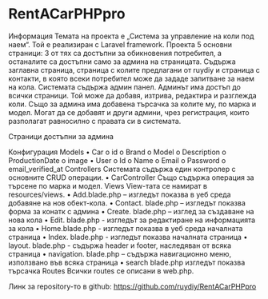 # RentACarPHPpro
Информация
Темата на проекта е „Система за управление на коли под наем“. Той е реализиран с Laravel framework. Проекта 5 основни страници: 3 от тях са достъпни за обикновения потребител, а останалите са достъпни само за админа на страницата. Съдържа заглавна страница, страница с колите предлагани от ruydiy и страница с контакти, в която всеки потребител може да зададе запитване за наем на кола. Системата съдържа админ панел. Админът има достъп до всички страници. Той може да добавя, изтрива, редактира и разглежда коли. Също за админа има добавена търсачка за колите му, по марка и модел. Могат да се добавят и други админи, чрез регистрация, които разполагат равносилно с правата си в системата.
    
 
Страници достъпни за админа
 
 
Конфигурация
Models
•	Car 
o	 id
o	Brand
o	Model
o	Description
o	ProductionDate
o	image
•	User 
o	Id
o	Name
o	Email
o	Password
o	email_verified_at
Controllers
Системата съдържа един контролер с основните CRUD операции.
•	CarController
Също съдържа операция за търсене по марка и модел.
Views
View-тата се намират в resources/views. 
•	Add.blade.php – изгледът показва в уеб среда добавяне на нов обект-кола. 
•	Contact. blade.php – изгледът показва форма за конатк с админа 
•	Create. blade.php – изглед за създаване на нова кола
•	Edit. blade.php - изгледът за редактиране на информацията за кола
•	Home.blade.php - изгледът показва в уеб среда началната страница
•	Index. blade.php - изгледът показва началната страница
•	layout. blade.php - съдържа header и footer, наследяван от всяка страница 
•	navigation. blade.php – съдържа навигационно меню, използвано във всяка страница
•	search blade.php изгледът показва търсачка
Routes
Всички routes се описани в web.php.

Линк за repository-то в github: https://github.com/ruydiy/RentACarPHPpro



